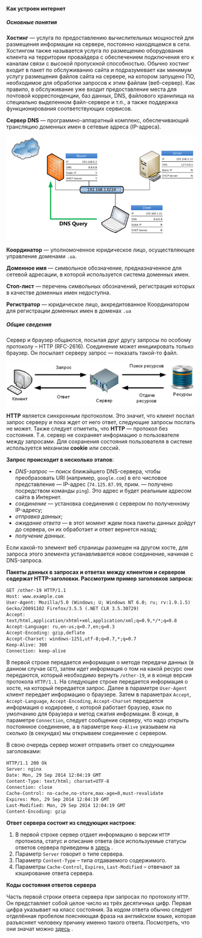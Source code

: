 
#### Как устроен интернет

##### Основные понятия

**Хостинг** — услуга по предоставлению вычислительных мощностей для размещения информации на сервере, постоянно
находящемся
в сети. Хостингом также называется услуга по размещению оборудования клиента на территории провайдера с обеспечением
подключения его к каналам связи с высокой пропускной способностью. Обычно хостинг входит в пакет по обслуживанию сайта и
подразумевает как минимум услугу размещения файлов сайта на сервере, на котором запущено ПО, необходимое для обработки
запросов к этим файлам (веб-сервер). Как правило, в обслуживание уже входит предоставление места для почтовой
корреспонденции, баз данных, DNS, файлового хранилища на специально выделенном файл-сервере и т.п., а также поддержка
функционирования соответствующих сервисов.

**Сервер DNS** — программно-аппаратный комплекс, обеспечивающий трансляцию доменных имен в сетевые адреса (IP-адреса).

![dns](pictures/dns.png)

**Координатор** — уполномоченное юридическое лицо, осуществляющее управление доменами `.ua`.

**Доменное имя** — символьное обозначение, предназначенное для сетевой адресации, в которой используется система
доменных
имен.

**Стоп-лист** — перечень символьных обозначений, регистрация которых в качестве доменных имен недоступна.

**Регистратор** — юридическое лицо, аккредитованное Координатором для регистрации доменных имен в доменах `.ua`

##### Общие сведения

Сервер и браузер общаются, посылая друг другу запросы по особому протоколу – HTTP (RFC-2616). Соединение может
инициировать только браузер. Он посылает серверу запрос — показать такой-то файл.

![http](pictures/http.png)

**HTTP** является синхронным протоколом. Это значит, что клиент послал запрос серверу и пока ждет от него ответ,
следующие
запросы послать не может. Также следует отметить, что **HTTP** — протокол без состояния. Т.е. сервер не сохраняет
информацию
о пользователе между запросами. Для сохранения состояния пользователя в системе используется механизм **cookie** или
сессий.

**Запрос происходит в несколько этапов**:

- *DNS-запрос* — поиск ближайшего DNS-сервера, чтобы преобразовать URI (например, `google.com`) в его числовое
  представление — IP-адрес (`74.125.87.99`, прим. — получено посредством команды `ping`). Это адрес и будет реальным
  адресом сайта в Интернет.
- *соединение* — установка соединения с сервером по полученному IP-адресу;
- *отправка данных*;
- *ожидание ответа* — в этот момент ждем пока пакеты данных дойдут до сервера, он их обработает и ответ вернется назад;
- *получение данных*.

Если какой-то элемент веб страницы размещен на другом хосте, для запроса этого элемента устанавливается новое
соединение, начиная с DNS-запроса.

**Пакеты данных в запросах и ответах между клиентом и сервером содержат HTTP-заголовки. Рассмотрим пример заголовков
запроса:**

```http request
GET /other-19 HTTP/1.1
Host: www.example.com
User-Agent: Mozilla/5.0 (Windows; U; Windows NT 6.0; ru; rv:1.9.1.5) Gecko/20091102 Firefox/3.5.5 (.NET CLR 3.5.30729)
Accept: text/html,application/xhtml+xml,application/xml;q=0.9,*/*;q=0.8
Accept-Language: ru,en-us;q=0.7,en;q=0.3
Accept-Encoding: gzip,deflate
Accept-Charset: windows-1251,utf-8;q=0.7,*;q=0.7
Keep-Alive: 300
Connection: keep-alive
```

В первой строке передается информация о методе передачи данных (в данном случае `GET`), затем идет информация о том на
какой ресурс они передаются, который необходимо вернуть `/other-19`, и в конце версия протокола `HTTP/1.1`. На следующее
строке передается информация о хосте, на который передается запрос. Далее в параметре `User-Agent` клиент передает
информацию о браузере. Затем в параметрах `Accept`, `Accept-Language`, `Accept-Encoding`, `Accept-Charset` передается
информация о кодировке, с которой работает браузер, язык по умолчанию для браузера и метод сжатия информации. В конце,
в параметре `Connection`, следует сообщение серверу, что надо открыть постоянное соединение, а в параметре `Keep-Alive`
указываем на сколько (в секундах) мы открываем соединение с сервером.

В свою очередь сервер может отправить ответ со следующими заголовками:

```http request
HTTP/1.1 200 Ok
Server: nginx
Date: Mon, 29 Sep 2014 12:04:19 GMT
Content-Type: text/html; charset=UTF-8
Connection: close
Cache-Control: no-cache,no-store,max-age=0,must-revalidate
Expires: Mon, 29 Sep 2014 12:04:19 GMT
Last-Modified: Mon, 29 Sep 2014 12:04:19 GMT
Content-Encoding: gzip
```

**Ответ сервера состоит из следующих настроек**:

1. В первой строке сервер отдает информацию о версии `HTTP` протокола, статус и описание ответа (все используемые
   статусы
   ответов сервера приведены
   в [здесь](https://ru.wikipedia.org/wiki/%D0%A1%D0%BF%D0%B8%D1%81%D0%BE%D0%BA_%D0%BA%D0%BE%D0%B4%D0%BE%D0%B2_%D1%81%D0%BE%D1%81%D1%82%D0%BE%D1%8F%D0%BD%D0%B8%D1%8F_HTTP)
   .
2. Параметр `Server` говорит о типе сервера.
3. Параметр `Content-Type` – типа отдаваемого содержимого.
4. Параметры `Cache-Control`, `Expires`, `Last-Modified` – отвечают за кэширование ответа сервера.

**Коды состояния ответов сервера**

Часть первой строки ответа сервера при запросах по протоколу `HTTP`. Он представляет собой целое число из трёх
десятичных
цифр. Первая цифра указывает на класс состояния. За кодом ответа обычно следует отделённая пробелом поясняющая фраза на
английском языке, которая разъясняет человеку причину именно такого ответа. Посмотреть, что они значат
можно [здесь](https://ru.wikipedia.org/wiki/%D0%A1%D0%BF%D0%B8%D1%81%D0%BE%D0%BA_%D0%BA%D0%BE%D0%B4%D0%BE%D0%B2_%D1%81%D0%BE%D1%81%D1%82%D0%BE%D1%8F%D0%BD%D0%B8%D1%8F_HTTP)
.
